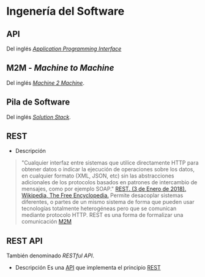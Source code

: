 # Ingenería del Software

## API
Del inglés [*Application Programming Interface*](https://en.wikipedia.org/wiki/Application_programming_interface)

## M2M - *Machine to Machine*
Del inglés [*Machine 2 Machine*](https://es.wikipedia.org/wiki/M2M).

## Pila de Software
Del inglés [*Solution Stack*](https://en.wikipedia.org/wiki/Solution_stack).

## REST 
- Descripción
> "Cualquier interfaz entre sistemas que utilice directamente HTTP para obtener datos o indicar la ejecución de operaciones sobre los datos, en cualquier formato (XML, JSON, etc) sin las abstracciones adicionales de los protocolos basados en patrones de intercambio de mensajes, como por ejemplo SOAP." [REST. (3 de Enero de 2018). Wikipedia, The Free Encyclopedia.](https://en.wikipedia.org/wiki/Representational_state_transfer) 
Permite desacoplar sistemas diferentes, o partes de un mismo sistema de forma que pueden usar tecnologías totalmente heterogéneas pero que se comunican mediante protocolo HTTP. REST es una forma de formalizar una comunicación [M2M](ingenieria-del-sofware.md#m2m---machine-to-machine)

## REST API
También denominado *RESTful API*.
- Descripción
Es una [API](ingenieria-del-sofware.md#api) que implementa el principio [REST](ingenieria-del-sofware.md#rest)
